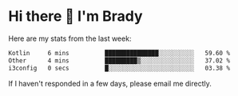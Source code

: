 # Hi there 👋 I'm Brady

Here are my stats from the last week:
<!--START_SECTION:waka-->

```txt
Kotlin     6 mins          ███████████████░░░░░░░░░░   59.60 %
Other      4 mins          █████████▒░░░░░░░░░░░░░░░   37.02 %
i3config   0 secs          █░░░░░░░░░░░░░░░░░░░░░░░░   03.38 %
```

<!--END_SECTION:waka-->

If I haven't responded in a few days, please email me directly. 
